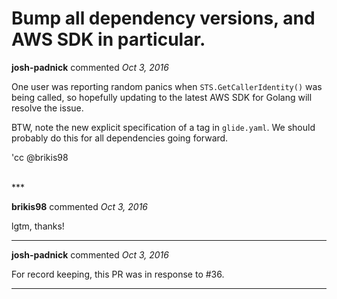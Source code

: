 # Bump all dependency versions, and AWS SDK in particular.

**josh-padnick** commented *Oct 3, 2016*

One user was reporting random panics when `STS.GetCallerIdentity()` was being called, so hopefully updating to the latest AWS SDK for Golang will resolve the issue. 

BTW, note the new explicit specification of a tag in `glide.yaml`. We should probably do this for all dependencies going forward. 

'cc @brikis98 

<br />
***


**brikis98** commented *Oct 3, 2016*

lgtm, thanks!

***

**josh-padnick** commented *Oct 3, 2016*

For record keeping, this PR was in response to #36. 

***

